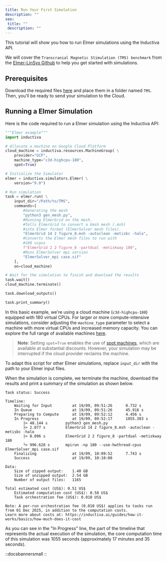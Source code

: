 ```yaml
---
title: Run Your First Simulation
description: ""
seo:
 title: ""
 description: ""
---
```


This tutorial will show you how to run Elmer simulations using the Inductiva API.

We will cover the `Transcranial Magnetic Stimulation (TMS) benchmark` from the [Elmer-LinSys Github](https://github.com/ElmerCSC/elmer-linsys) to help you get started with simulations.

## Prerequisites
Download the required files [here](https://github.com/ElmerCSC/elmer-linsys/tree/main/Magnetostatics/TMS) and place them in a folder named `TMS`. Then, you’ll be ready to send your simulation to the Cloud.

## Running a Elmer Simulation
Here is the code required to run a Elmer simulation using the Inductiva API:

```python
"""Elmer example"""
import inductiva

# Allocate a machine on Google Cloud Platform
cloud_machine = inductiva.resources.MachineGroup( \
	provider="GCP",
	machine_type="c3d-highcpu-180",
	spot=True)

# Initialize the Simulator
elmer = inductiva.simulators.Elmer( \
	version="9.0")

# Run simulation
task = elmer.run( \
	input_dir="/Path/to/TMS",
	commands=[
		#Generating the mesh
		"python3 gen_mesh.py",
		#Running ElmerGrid on the mesh.
		#Tells ElmerGrid to convert a Gmsh mesh (.msh)
		#into Elmer format (ElmerSolver mesh files).
		"ElmerGrid 14 2 figure_8.msh -autoclean -metisbc -halo",
		#Converts the Elmer mesh files to run with
		#180 vcpus
		f"ElmerGrid 2 2 figure_8 -partdual -metiskway 180",
		#Runs ElmerSolver mpi version
		"ElmerSolver_mpi case.sif"
	],
	on=cloud_machine)

# Wait for the simulation to finish and download the results
task.wait()
cloud_machine.terminate()

task.download_outputs()

task.print_summary()
```

In this basic example, we're using a cloud machine (`c3d-highcpu-180`) equipped with 180 virtual CPUs.
For larger or more compute-intensive simulations, consider adjusting the `machine_type` parameter to select
a machine with more virtual CPUs and increased memory capacity. You can explore the full range of available machines [here](https://console.inductiva.ai/machine-groups/instance-types).

> **Note**: Setting `spot=True` enables the use of [spot machines](../how-it-works/machines/spot-machines.md), which are available at substantial discounts.
> However, your simulation may be interrupted if the cloud provider reclaims the machine.

To adapt this script for other Elmer simulations, replace `input_dir` with the
path to your Elmer input files.

When the simulation is complete, we terminate the machine, download the results and print a summary of the simulation as shown below.

```
Task status: Success

Timeline:
	Waiting for Input         at 19/09, 09:51:26      0.732 s
	In Queue                  at 19/09, 09:51:26      45.916 s
	Preparing to Compute      at 19/09, 09:52:12      4.456 s
	In Progress               at 19/09, 09:52:17      1055.303 s
		├> 48.144 s        python3 gen_mesh.py
		├> 2.077 s         ElmerGrid 14 2 figure_8.msh -autoclean -metisbc -halo
		├> 8.096 s         ElmerGrid 2 2 figure_8 -partdual -metiskway 180
		└> 996.628 s       mpirun -np 180 --use-hwthread-cpus ElmerSolver_mpi case.sif
	Finalizing                at 19/09, 10:09:52      7.743 s
	Success                   at 19/09, 10:10:00

Data:
	Size of zipped output:    1.40 GB
	Size of unzipped output:  2.54 GB
	Number of output files:   1165

Total estimated cost (US$): 0.51 US$
	Estimated computation cost (US$): 0.50 US$
	Task orchestration fee (US$): 0.010 US$

Note: A per-run orchestration fee (0.010 US$) applies to tasks run from 01 Dec 2025, in addition to the computation costs.
Learn more about costs at: https://inductiva.ai/guides/how-it-works/basics/how-much-does-it-cost
```

As you can see in the "In Progress" line, the part of the timeline that represents the actual execution
of the simulation, the core computation time of this simulation was 1055 seconds (approximately 17
minutes and 35 seconds).

::docsbannersmall
::

